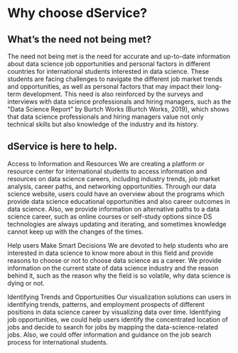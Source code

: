 # Why choose dService?
## What’s the need not being met?

The need not being met is the need for accurate and up-to-date information about data science job opportunities and personal factors in different countries for international students interested in data science. These students are facing challenges to navigate the different job market trends and opportunities, as well as personal factors that may impact their long-term development. This need is also reinforced by the surveys and interviews with data science professionals and hiring managers, such as the "Data Science Report" by Burtch Works (Burtch Works, 2019), which shows that data science professionals and hiring managers value not only technical skills but also knowledge of the industry and its history.

## dService is here to help. 

Access to Information and Resources
We are creating a platform or resource center for international students to access information and resources on data science careers, including industry trends, job market analysis, career paths, and networking opportunities. Through our data science website, users could have an overview about the programs which provide data science educational opportunities and also career outcomes in data science. Also, we provide information on alternative paths to a data science career, such as online courses or self-study options since DS technologies are always updating and iterating, and sometimes knowledge cannot keep up with the changes of the times.

Help users Make Smart Decisions
We are devoted to help students who are interested in data science to know more about in this field and provide reasons to choose or not to choose data science as a career. We provide information on the current state of data science industry and the reason behind it, such as the reason why the field is so volatile, why data science is dying or not.

Identifying Trends and Opportunities
Our visualization solutions can users in identifying trends, patterns, and employment prospects of different positions in data science career by visualizing data over time. Identifying job opportunities, we could help users identify the concentrated location of jobs and decide to search for jobs by mapping the data-science-related jobs. Also, we could offer information and guidance on the job search process for international students.